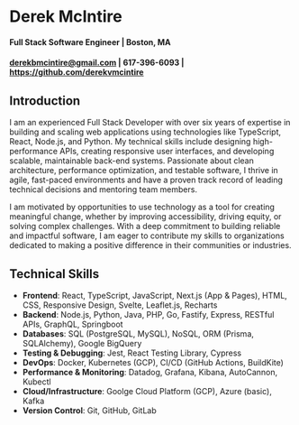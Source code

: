 # Derek McIntire

#### Full Stack Software Engineer | Boston, MA

#### derekbmcintire@gmail.com | 617-396-6093 | https://github.com/derekvmcintire

## Introduction

I am an experienced Full Stack Developer with over six years of expertise in building and scaling web applications using technologies like TypeScript, React, Node.js, and Python. My technical skills include designing high-performance APIs, creating responsive user interfaces, and developing scalable, maintainable back-end systems. Passionate about clean architecture, performance optimization, and testable software, I thrive in agile, fast-paced environments and have a proven track record of leading technical decisions and mentoring team members.

I am motivated by opportunities to use technology as a tool for creating meaningful change, whether by improving accessibility, driving equity, or solving complex challenges. With a deep commitment to building reliable and impactful software, I am eager to contribute my skills to organizations dedicated to making a positive difference in their communities or industries.

## Technical Skills

- **Frontend**: React, TypeScript, JavaScript, Next.js (App & Pages), HTML, CSS, Responsive Design, Svelte, Leaflet.js, Recharts
- **Backend**: Node.js, Python, Java, PHP, Go, Fastify, Express, RESTful APIs, GraphQL, Springboot
- **Databases**: SQL (PostgreSQL, MySQL), NoSQL, ORM (Prisma, SQLAlchemy), Google BigQuery
- **Testing & Debugging**: Jest, React Testing Library, Cypress
- **DevOps**: Docker, Kubernetes (GCP), CI/CD (GitHub Actions, BuildKite)
- **Performance & Monitoring**: Datadog, Grafana, Kibana, AutoCannon, Kubectl
- **Cloud/Infrastructure**: Goolge Cloud Platform (GCP), Azure (basic), Kafka
- **Version Control**: Git, GitHub, GitLab

